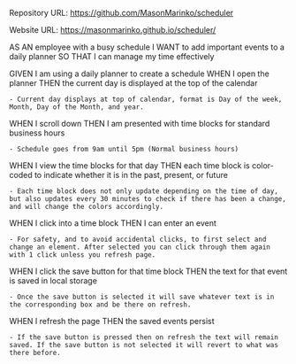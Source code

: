 Repository URL:  https://github.com/MasonMarinko/scheduler

Website URL: https://masonmarinko.github.io/scheduler/



AS AN employee with a busy schedule
I WANT to add important events to a daily planner
SO THAT I can manage my time effectively




GIVEN I am using a daily planner to create a schedule
WHEN I open the planner
THEN the current day is displayed at the top of the calendar

    - Current day displays at top of calendar, format is Day of the week, Month, Day of the Month, and year.


WHEN I scroll down
THEN I am presented with time blocks for standard business hours

    - Schedule goes from 9am until 5pm (Normal business hours)

WHEN I view the time blocks for that day
THEN each time block is color-coded to indicate whether it is in the past, present, or future

    - Each time block does not only update depending on the time of day, but also updates every 30 minutes to check if there has been a change, and will change the colors accordingly.


WHEN I click into a time block
THEN I can enter an event
    
    - For safety, and to avoid accidental clicks, to first select and change an element. After selected you can click through them again with 1 click unless you refresh page.

WHEN I click the save button for that time block
THEN the text for that event is saved in local storage

    - Once the save button is selected it will save whatever text is in the corresponding box and be there on refresh. 

WHEN I refresh the page
THEN the saved events persist

    - If the save button is pressed then on refresh the text will remain saved. If the save button is not selected it will revert to what was there before.